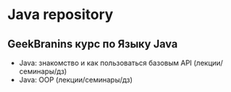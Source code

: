 # Java repository

## GeekBranins курс по Языку Java

- Java: знакомство и как пользоваться базовым API (лекции/семинары/дз)
- Java: OOP (лекции/семинары/дз)
